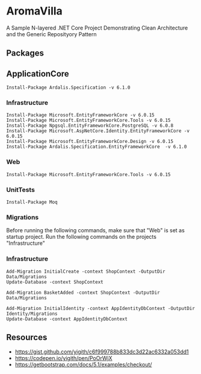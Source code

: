 # AromaVilla
A Sample N-layered .NET Core Project Demonstrating Clean Architecture and the Generic Reposityory Pattern

## Packages

## ApplicationCore
```
Install-Package Ardalis.Specification -v 6.1.0
```

### Infrastructure
```
Install-Package Microsoft.EntityFrameworkCore -v 6.0.15
Install-Package Microsoft.EntityFrameworkCore.Tools -v 6.0.15
Install-Package Npgsql.EntityFrameworkCore.PostgreSQL -v 6.0.8
Install-Package Microsoft.AspNetCore.Identity.EntityFrameworkCore -v 6.0.15
Install-Package Microsoft.EntityFrameworkCore.Design -v 6.0.15
Install-Package Ardalis.Specification.EntityFrameworkCore  -v 6.1.0
```

### Web
```
Install-Package Microsoft.EntityFrameworkCore.Tools -v 6.0.15
```

### UnitTests
```
Install-Package Moq
```

### Migrations
Before running the following commands, make sure that "Web" is set as startup project. Run the following 
commands on the projects "Infrastructure"

### Infrastructure
```
Add-Migration InitialCreate -context ShopContext -OutputDir Data/Migrations
Update-Database -context ShopContext

Add-Migration BasketAdded -context ShopContext -OutputDir Data/Migrations
```

```
Add-Migration InitialIdentity -context AppIdentityDbContext -OutputDir Identity/Migrations
Update-Database -context AppIdentityDbContext
```

## Resources
* https://gist.github.com/yigith/c6f999788b833dc3d22ac6332a053dd1
* https://codepen.io/yigith/pen/PoOrWjX
* https://getbootstrap.com/docs/5.1/examples/checkout/